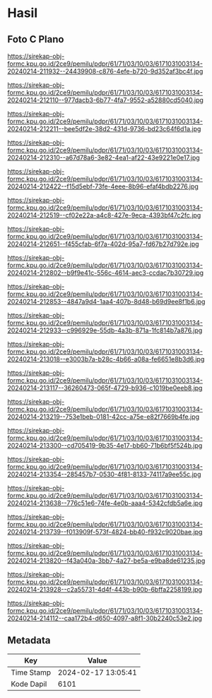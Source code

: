 # Hasil

## Foto C Plano

https://sirekap-obj-formc.kpu.go.id/2ce9/pemilu/pdpr/61/71/03/10/03/6171031003134-20240214-211932--24439908-c876-4efe-b720-9d352af3bc4f.jpg

https://sirekap-obj-formc.kpu.go.id/2ce9/pemilu/pdpr/61/71/03/10/03/6171031003134-20240214-212110--977dacb3-6b77-4fa7-9552-a52880cd5040.jpg

https://sirekap-obj-formc.kpu.go.id/2ce9/pemilu/pdpr/61/71/03/10/03/6171031003134-20240214-212211--bee5df2e-38d2-431d-9736-bd23c64f6d1a.jpg

https://sirekap-obj-formc.kpu.go.id/2ce9/pemilu/pdpr/61/71/03/10/03/6171031003134-20240214-212310--a67d78a6-3e82-4ea1-af22-43e9221e0e17.jpg

https://sirekap-obj-formc.kpu.go.id/2ce9/pemilu/pdpr/61/71/03/10/03/6171031003134-20240214-212422--f15d5ebf-73fe-4eee-8b96-efaf4bdb2276.jpg

https://sirekap-obj-formc.kpu.go.id/2ce9/pemilu/pdpr/61/71/03/10/03/6171031003134-20240214-212519--cf02e22a-a4c8-427e-9eca-4393bf47c2fc.jpg

https://sirekap-obj-formc.kpu.go.id/2ce9/pemilu/pdpr/61/71/03/10/03/6171031003134-20240214-212651--f455cfab-6f7a-402d-95a7-fd67b27d792e.jpg

https://sirekap-obj-formc.kpu.go.id/2ce9/pemilu/pdpr/61/71/03/10/03/6171031003134-20240214-212802--b9f9e41c-556c-4614-aec3-ccdac7b30729.jpg

https://sirekap-obj-formc.kpu.go.id/2ce9/pemilu/pdpr/61/71/03/10/03/6171031003134-20240214-212853--4847a9d4-1aa4-407b-8d48-b69d9ee8f1b6.jpg

https://sirekap-obj-formc.kpu.go.id/2ce9/pemilu/pdpr/61/71/03/10/03/6171031003134-20240214-212933--c996929e-55db-4a3b-871a-1fc814b7a876.jpg

https://sirekap-obj-formc.kpu.go.id/2ce9/pemilu/pdpr/61/71/03/10/03/6171031003134-20240214-213018--e3003b7a-b28c-4b66-a08a-fe6651e8b3d6.jpg

https://sirekap-obj-formc.kpu.go.id/2ce9/pemilu/pdpr/61/71/03/10/03/6171031003134-20240214-213117--36260473-065f-4729-b936-c1019be0eeb8.jpg

https://sirekap-obj-formc.kpu.go.id/2ce9/pemilu/pdpr/61/71/03/10/03/6171031003134-20240214-213219--753e1beb-0181-42cc-a75e-e82f7669b4fe.jpg

https://sirekap-obj-formc.kpu.go.id/2ce9/pemilu/pdpr/61/71/03/10/03/6171031003134-20240214-213300--cd705419-9b35-4e17-bb60-71b6bf5f524b.jpg

https://sirekap-obj-formc.kpu.go.id/2ce9/pemilu/pdpr/61/71/03/10/03/6171031003134-20240214-213354--285457b7-0530-4f81-8133-74117a9ee55c.jpg

https://sirekap-obj-formc.kpu.go.id/2ce9/pemilu/pdpr/61/71/03/10/03/6171031003134-20240214-213638--776c51e6-74fe-4e0b-aaa4-5342cfdb5a6e.jpg

https://sirekap-obj-formc.kpu.go.id/2ce9/pemilu/pdpr/61/71/03/10/03/6171031003134-20240214-213739--f013909f-573f-4824-bb40-f932c9020bae.jpg

https://sirekap-obj-formc.kpu.go.id/2ce9/pemilu/pdpr/61/71/03/10/03/6171031003134-20240214-213820--f43a040a-3bb7-4a27-be5a-e9ba8de61235.jpg

https://sirekap-obj-formc.kpu.go.id/2ce9/pemilu/pdpr/61/71/03/10/03/6171031003134-20240214-213928--c2a55731-4d4f-443b-b90b-6bffa2258199.jpg

https://sirekap-obj-formc.kpu.go.id/2ce9/pemilu/pdpr/61/71/03/10/03/6171031003134-20240214-214112--caa172b4-d650-4097-a8f1-30b2240c53e2.jpg


## Metadata

| Key        | Value               |
| ---------- | ------------------- |
| Time Stamp | 2024-02-17 13:05:41 |
| Kode Dapil | 6101                |



